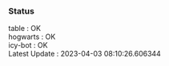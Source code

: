 ### Status


table : OK  
hogwarts : OK  
icy-bot : OK  
Latest Update : 2023-04-03 08:10:26.606344
